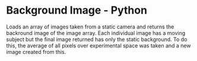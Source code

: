 # Background Image - Python

Loads an array of images taken from a static camera and returns the backround image of the image array. Each individual image has a moving subject but the final image returned has only the static background. To do this, the average of all pixels over experimental space was taken and a new image created from this.
